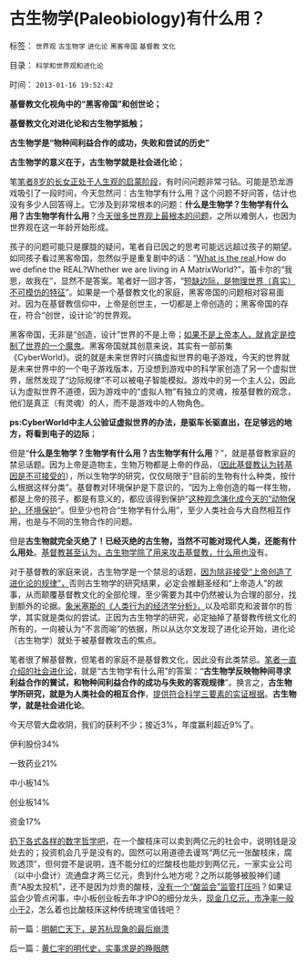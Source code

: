# 古生物学(Paleobiology)有什么用？

标签： `世界观` `古生物学` `进化论` `黑客帝国` `基督教` `文化` 

目录： `科学和世界观和进化论`

时间： `2013-01-16 19:52:42`

**基督教文化视角中的“黑客帝国”和创世论；**

**基督教文化对进化论和古生物学抵触；**

**古生物学是“物种间利益合作的成功，失败和尝试的历史”**

**古生物学的意义在于，古生物学就是社会进化论**；

笔[笔者8岁的长女正处于人生观的启蒙阶段](../../../2012/11/21/八岁女童探索进化论.md)，有时问问题非常刁钻。可能是恐龙游戏吸引了一段时间，今天忽然问：古生物学有什么用？这个问题不好问答，估计也没有多少人回答得上。它涉及到非常根本的问题：**什么是生物学？生物学有什么用？古生物学有什么用**？[今天很多世界观上最根本的问题](../../../2010/2/11/世界观方法论和意识行为的参考定义.md)，之所以难倒人，也因为世界观在这一年龄开始形成。

孩子的问题可能只是朦胧的疑问，笔者自已因之的思考可能远远超过孩子的期望。如同孩子看过黑客帝国，忽然似乎是重复剧中的话：“[What is the real](../../../2007/8/30/持股如山岳，巍然不能动.md),How do we define the REAL?Whether we are living in A MatrixWorld?”，笛卡尔的“我思，故我在”，显然不是答案。笔者好一回才答，“[短缺边际，是物理世界（真实）不可模仿的特征](../../../2013/1/15/你凭什么断定，您不是身处“黑客帝国”？.md)”。如果是一个基督教文化的家庭，黑客帝国的问题相对容易面对。因为在基督教信仰中，上帝是创世主，一切都是上帝创造的；黑客帝国的存在，符合“创世，设计论”的世界观。

黑客帝国，无非是“创造，设计”世界的不是上帝；[如果不是上帝本人，就肯定是控制了世界的一个魔鬼](../../../2012/10/19/革命是封建制度的新陈代谢，《黑客帝国》“升级”的启示.md)。黑客帝国就其创意来说，其实有一部前集《CyberWorld》。说的就是未来世界时兴搞虚拟世界的电子游戏，今天的世界就是未来世界中的一个电子游戏版本，万没想到游戏中的科学家创造了另一个虚拟世界，居然发现了“边际规律”不可以被电子智能模拟。游戏中的另一个主人公，因此认为虚拟世界不道德，因为游戏中的“虚拟人物”有独立的灵魂，按基督教的观念，他们是真正（有灵魂）的人，而不是游戏中的人物角色。

**ps:CyberWorld中主人公验证虚拟世界的办法，是驱车长驱直出，在足够远的地方，将看到电子的边际**；

但是“**什么是生物学？生物学有什么用？古生物学有什么用**？”，就是基督教家庭的禁忌话题。因为上帝是造物主，生物万物都是上帝的作品，（[因此基督教认为转基因是不可接受的](../../../2010/2/11/反对转基因是吃饱着撑着.md)），所以生物学的研究，仅仅局限于“目前的生物有什么种类，按什么根据这样分类”。基督教对环境保护是下意识的，“因为上帝创造的每一样生物，都是上帝的孩子，都是有意义的，都应该得到保护”[这种观念演化成今天的“动物保护，环境保护](../../../2009/12/31/小农意识的“自然主义”是落后的共同根源.md)”。但至少也符合“生物学有什么用”，至少人类社会与大自然相互作用，也是与不同的生物合作的问题。

但是**古生物就完全灭绝了！已经灭绝的古生物，当然不可能对现代人类，还能有什么用处**。[基督教甚至认为，古生物学除了用来攻击基督教，什么用也没](../../../2010/2/2/炮轰进化论.md)有。

对于基督教的家庭来说，古生物学是一个禁忌的话题，[因为除非接受“上帝创造了进化论的规律”，](http://darthvad.blog.sohu.com/164018760.html)否则古生物学的研究结果，必定会推翻圣经和“上帝造人”的故事，从而颠覆基督教文化的全部伦理，至少需要为其中仍然被认为合理的部分，找到额外的论据。[象米塞斯的《人类行为的经济学分析》，](../../../2011/1/27/米塞斯《人类行为的经济学分析》的分析.md)以及哈耶克和波普尔的哲学，其实就是类似的尝试。正因为古生物学的研究，必定抽掉了基督教传统文化的所有的，一向被认为“不言而喻”的依据，所以从达尔文发现了进化论开始，进化论（古生物学）就处于被基督教攻击的焦点。

笔者很了解基督教，但笔者的家庭不是基督教文化，因此没有此类禁忌。[笔者一直介绍的社会进化论](../../../2009/5/3/科学的社会进化论中的多样化和去多样化.md)，就是“古生物学有什么用”的答案：“**古生物学反映物种间寻求利益合作的黉试，和物种间利益合作的成功与失败的客观规律**”。换言之，**古生物学所研究，就是为人类社会的相互合作**，[提供符合科学三要素的实证根据](../../../2009/6/18/科学不是理论！科学三要素包含波普尔证伪原则.md)。**古生物学，就是社会进化论**。

今天尽管大盘收阴，我们的获利不少；接近3%，年度赢利超近9%了。

伊利股份34%

一致药业21%

中小板14%

创业板14%

资金17%

[扔下各式各样的数字哲学吧](../../../2011/12/19/道德股神“唱衰股民”为虎作伥掩盖了政策釜底抽薪.md)，在一个酸枝床可以卖到两亿元的社会中，说明钱是没处去的；投资机会几乎是没有的。固然可以用道德去谩骂“两亿元一张酸枝床，腐败透顶”，但何尝不是说明，连不能分红的烂酸枝也能炒到两亿元，一家实业公司（以中小盘计）流通盘才两三亿元，贵到什么地方呢？之所以能够被股神们谴责“A股太投机”，还不是因为炒贵的酸枝，[没有一个“酸监会”监管打压吗](../../../2012/1/10/民间理财资本流动（储蓄资金股市投资实体经济投资）.md)？如果证监会少管点闲事，中小板创业板去年才IPO的细分龙头，[现金几亿元，市净率一般小于2](../../../2008/9/4/市净率高估的蓝筹股，低估的中小板.md)，怎么着也比酸枝床这种传统瑰宝值钱吧？



前一篇：[明朝亡天下，是苏杭现象的最后崩溃](../../../2013/1/16/明朝亡天下，是苏杭现象的最后崩溃.md)

后一篇：[黄仁宇的明代史，实事求是的睁眼瞎](../../../2013/1/17/黄仁宇的明代史，实事求是的睁眼瞎.md)